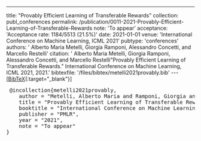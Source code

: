 ---
title: "Provably Efficient Learning of Transferable Rewards"
collection: publ_conferences
permalink: /publication/0011-2021-Provably-Efficient-Learning-of-Transferable-Rewards
note: 'To appear'
acceptance: 'Acceptance rate: 1184/5513 (21.5%)'
date: 2021-01-01
venue: 'International Conference on Machine Learning, ICML 2021'
pubtype: 'conferences'
authors: ' Alberto Maria Metelli,  Giorgia  Ramponi,  Alessandro  Concetti, and  Marcello  Restelli'
citation: ' Alberto Maria Metelli,  Giorgia  Ramponi,  Alessandro  Concetti, and  Marcello  Restelli&quot;Provably Efficient Learning of Transferable Rewards.&quot; International Conference on Machine Learning, ICML 2021, 2021.'
bibtexfile: '/files/bibtex/metelli2021provably.bib'
---[[BibTeX](/files/bibtex/metelli2021provably.bib){:target="_blank"}] 
<pre> @incollection{metelli2021provably,
    author = "Metelli, Alberto Maria and Ramponi, Giorgia and Concetti, Alessandro and Restelli, Marcello",
    title = "Provably Efficient Learning of Transferable Rewards",
    booktitle = "International Conference on Machine Learning, {ICML} 2021",
    publisher = "PMLR",
    year = "2021",
    note = "To appear"
} </pre>
